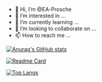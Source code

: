 - 👋 Hi, I’m @EA-Prosche
- 👀 I’m interested in ...
- 🌱 I’m currently learning ...
- 💞️ I’m looking to collaborate on ...
- 📫 How to reach me ...

<!---
EA-Prosche/EA-Prosche is a ✨ special ✨ repository because its `README.md` (this file) appears on your GitHub profile.
You can click the Preview link to take a look at your changes.
--->

[![Anurag's GitHub stats](https://github-readme-stats.vercel.app/api?username=EA-Prosche&count_private=true&show_icons=true&theme=cobalt)](https://github.com/EA-Prosche/github-readme-stats)

[![Readme Card](https://github-readme-stats.vercel.app/api/pin/?username=EA-Prosche&repo=github-readme-stats)](https://github.com/EA-Prosche/github-readme-stats)

[![Top Langs](https://github-readme-stats.vercel.app/api/top-langs/?username=anuraghazra)](https://github.com/anuraghazra/github-readme-stats)
